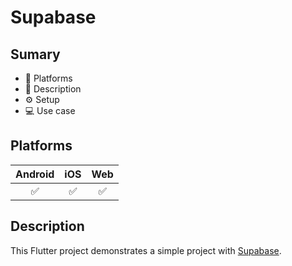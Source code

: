 # Supabase

## Sumary
- 🚀 Platforms
- 📃 Description
- ⚙️ Setup
- 💻 Use case

## Platforms
| Android | iOS | Web |
|:-------:|:---:|:---:|
|    ✅    |  ✅  |  ✅   |

## Description

This Flutter project demonstrates a simple project with [Supabase](https://supabase.com).